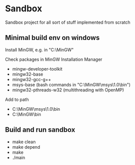 # Sandbox
Sandbox project for all sort of stuff implemented from scratch

## Minimal build env on windows
Install MinGW, e.g. in "C:\MinGW"

Check packages in MinGW Installation Manager
- mingw-developer-toolkit
- mingw32-base
- mingw32-gcc-g++
- msys-base            (bash commands in "C:\MinGW\msys\1.0\bin")
- mingw32-pthreads-w32 (multithreading with OpenMP)

Add to path
- C:\MinGW\msys\1.0\bin
- C:\MinGW\bin

## Build and run sandbox
- make clean
- make depend
- make
- ./main

